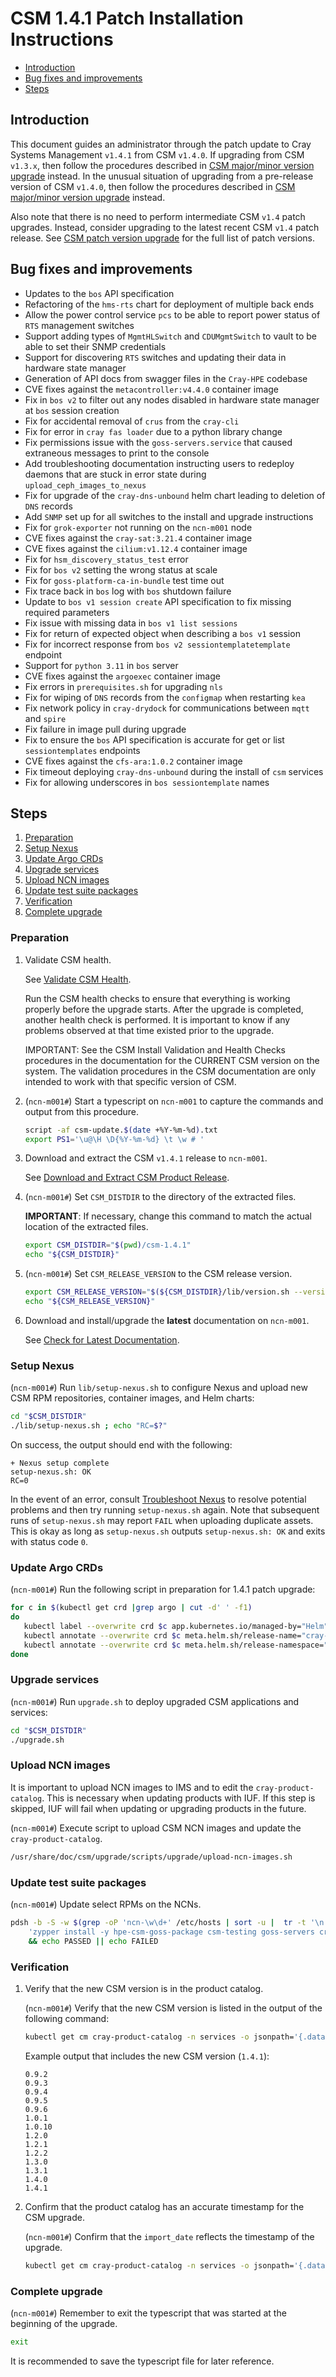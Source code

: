 # CSM 1.4.1 Patch Installation Instructions

* [Introduction](#introduction)
* [Bug fixes and improvements](#bug-fixes-and-improvements)
* [Steps](#steps)

## Introduction

This document guides an administrator through the patch update to Cray Systems Management `v1.4.1`
from CSM `v1.4.0`. If upgrading from CSM `v1.3.x`,  then follow the procedures
described in [CSM major/minor version upgrade](../README.md#csm-majorminor-version-upgrade) instead.
In the unusual situation of upgrading from a pre-release version of CSM `v1.4.0`, then follow the procedures
described in [CSM major/minor version upgrade](../README.md#csm-majorminor-version-upgrade) instead.

Also note that there is no need to perform intermediate CSM `v1.4` patch upgrades. Instead,
consider upgrading to the latest recent CSM `v1.4` patch release. See
[CSM patch version upgrade](../README.md#csm-patch-version-upgrade) for the full list of patch versions.

## Bug fixes and improvements

* Updates to the `bos` API specification
* Refactoring of the `hms-rts` chart for deployment of multiple back ends
* Allow the power control service `pcs` to be able to report power status of `RTS` management switches
* Support adding types of `MgmtHLSwitch` and `CDUMgmtSwitch` to vault to be able to set their SNMP credentials
* Support for discovering `RTS` switches and updating their data in hardware state manager
* Generation of API docs from swagger files in the `Cray-HPE` codebase
* CVE fixes against the `metacontroller:v4.4.0` container image
* Fix in `bos v2` to filter out any nodes disabled in hardware state manager at `bos` session creation
* Fix for accidental removal of `crus` from the `cray-cli`
* Fix for error in `cray fas loader` due to a python library change  
* Fix permissions issue with the `goss-servers.service` that caused extraneous messages to print to the console
* Add troubleshooting documentation instructing users to redeploy daemons that are stuck in error state during `upload_ceph_images_to_nexus`
* Fix for upgrade of the `cray-dns-unbound` helm chart leading to deletion of `DNS` records
* Add `SNMP` set up for all switches to the install and upgrade instructions
* Fix for `grok-exporter` not running on the `ncn-m001` node
* CVE fixes against the `cray-sat:3.21.4` container image
* CVE fixes against the `cilium:v1.12.4` container image
* Fix for `hsm_discovery_status_test` error
* Fix for `bos v2` setting the wrong status at scale
* Fix for `goss-platform-ca-in-bundle` test time out
* Fix trace back in `bos` log with `bos` shutdown failure
* Update to `bos v1 session create` API specification to fix missing required parameters
* Fix issue with missing data in `bos v1 list sessions`
* Fix for return of expected object when describing a `bos v1` session
* Fix for incorrect response from `bos v2 sessiontemplatetemplate` endpoint
* Support for `python 3.11` in `bos` server
* CVE fixes against the `argoexec` container image
* Fix errors in `prerequisites.sh` for upgrading `nls`
* Fix for wiping of `DNS` records from the `configmap` when restarting `kea`
* Fix network policy in `cray-drydock` for communications between `mqtt` and `spire`
* Fix failure in image pull during upgrade
* Fix to ensure the `bos` API specification is accurate for get or list `sessiontemplates` endpoints
* CVE fixes against the `cfs-ara:1.0.2` container image
* Fix timeout deploying `cray-dns-unbound` during the install of `csm` services
* Fix for allowing underscores in `bos sessiontemplate` names

## Steps

1. [Preparation](#preparation)
1. [Setup Nexus](#setup-nexus)
1. [Update Argo CRDs](#update-argo-crds)
1. [Upgrade services](#upgrade-services)
1. [Upload NCN images](#upload-ncn-images)
1. [Update test suite packages](#update-test-suite-packages)
1. [Verification](#verification)
1. [Complete upgrade](#complete-upgrade)

### Preparation

1. Validate CSM health.

   See [Validate CSM Health](../../operations/validate_csm_health.md).

   Run the CSM health checks to ensure that everything is working properly before the upgrade starts.
   After the upgrade is completed, another health check is performed.
   It is important to know if any problems observed at that time existed prior to the upgrade.

   IMPORTANT: See the CSM Install Validation and Health Checks procedures in the documentation for the CURRENT CSM version on the system.
   The validation procedures in the CSM documentation are only intended to work with that specific version of CSM.

1. (`ncn-m001#`) Start a typescript on `ncn-m001` to capture the commands and output from this procedure.

   ```bash
   script -af csm-update.$(date +%Y-%m-%d).txt
   export PS1='\u@\H \D{%Y-%m-%d} \t \w # '
   ```

1. Download and extract the CSM `v1.4.1` release to `ncn-m001`.

   See [Download and Extract CSM Product Release](../../update_product_stream/README.md#download-and-extract).

1. (`ncn-m001#`) Set `CSM_DISTDIR` to the directory of the extracted files.

   **IMPORTANT**: If necessary, change this command to match the actual location of the extracted files.

   ```bash
   export CSM_DISTDIR="$(pwd)/csm-1.4.1"
   echo "${CSM_DISTDIR}"
   ```

1. (`ncn-m001#`) Set `CSM_RELEASE_VERSION` to the CSM release version.

   ```bash
   export CSM_RELEASE_VERSION="$(${CSM_DISTDIR}/lib/version.sh --version)"
   echo "${CSM_RELEASE_VERSION}"
   ```

1. Download and install/upgrade the **latest** documentation on `ncn-m001`.

   See [Check for Latest Documentation](../../update_product_stream/README.md#check-for-latest-documentation).

### Setup Nexus

(`ncn-m001#`) Run `lib/setup-nexus.sh` to configure Nexus and upload new CSM RPM
repositories, container images, and Helm charts:

```bash
cd "$CSM_DISTDIR"
./lib/setup-nexus.sh ; echo "RC=$?"
```

On success, the output should end with the following:

```text
+ Nexus setup complete
setup-nexus.sh: OK
RC=0
```

In the event of an error, consult [Troubleshoot Nexus](../../operations/package_repository_management/Troubleshoot_Nexus.md)
to resolve potential problems and then try running `setup-nexus.sh` again. Note that subsequent runs of `setup-nexus.sh` may
report `FAIL` when uploading duplicate assets. This is okay as long as `setup-nexus.sh` outputs `setup-nexus.sh: OK` and exits
with status code `0`.

### Update Argo CRDs

(`ncn-m001#`) Run the following script in preparation for 1.4.1 patch upgrade:

```bash
for c in $(kubectl get crd |grep argo | cut -d' ' -f1)
do
   kubectl label --overwrite crd $c app.kubernetes.io/managed-by="Helm"
   kubectl annotate --overwrite crd $c meta.helm.sh/release-name="cray-nls"
   kubectl annotate --overwrite crd $c meta.helm.sh/release-namespace="argo"
done
```

### Upgrade services

(`ncn-m001#`) Run `upgrade.sh` to deploy upgraded CSM applications and services:

```bash
cd "$CSM_DISTDIR"
./upgrade.sh
```

### Upload NCN images

It is important to upload NCN images to IMS and to edit the `cray-product-catalog`. This is necessary when updating products
with IUF. If this step is skipped, IUF will fail when updating or upgrading products in the future.

(`ncn-m001#`) Execute script to upload CSM NCN images and update the `cray-product-catalog`.

```bash
/usr/share/doc/csm/upgrade/scripts/upgrade/upload-ncn-images.sh
```

### Update test suite packages

(`ncn-m001#`) Update select RPMs on the NCNs.

```bash
pdsh -b -S -w $(grep -oP 'ncn-\w\d+' /etc/hosts | sort -u |  tr -t '\n' ',') \
    'zypper install -y hpe-csm-goss-package csm-testing goss-servers craycli && systemctl enable goss-servers && systemctl restart goss-servers' \
    && echo PASSED || echo FAILED
```

### Verification

1. Verify that the new CSM version is in the product catalog.

   (`ncn-m001#`) Verify that the new CSM version is listed in the output of the following command:

   ```bash
   kubectl get cm cray-product-catalog -n services -o jsonpath='{.data.csm}' | yq r -j - | jq -r 'to_entries[] | .key' | sort -V
   ```

   Example output that includes the new CSM version (`1.4.1`):

   ```text
   0.9.2
   0.9.3
   0.9.4
   0.9.5
   0.9.6
   1.0.1
   1.0.10
   1.2.0
   1.2.1
   1.2.2
   1.3.0
   1.3.1
   1.4.0
   1.4.1
   ```

1. Confirm that the product catalog has an accurate timestamp for the CSM upgrade.

   (`ncn-m001#`) Confirm that the `import_date` reflects the timestamp of the upgrade.

   ```bash
   kubectl get cm cray-product-catalog -n services -o jsonpath='{.data.csm}' | yq r  - '"1.4.1".configuration.import_date'
   ```

### Complete upgrade

(`ncn-m001#`) Remember to exit the typescript that was started at the beginning of the upgrade.

```bash
exit
```

It is recommended to save the typescript file for later reference.
